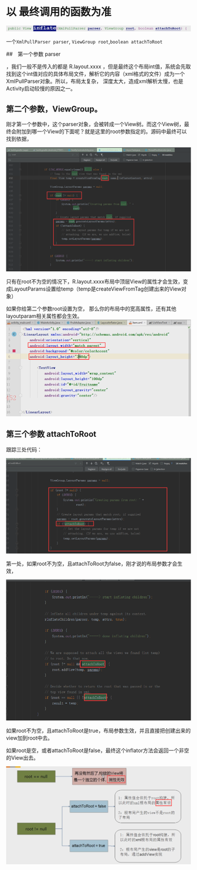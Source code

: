 # 以 最终调用的函数为准

![image-20200523145052914](LayoutInflater.inflate()函数的3个参数的作用.assets/image-20200523145052914.png)

一个`XmlPullParser parser`, `ViewGroup root`,`boolean attachToRoot`



##　第一个参数 parser

，我们一般不是传入的都是 R.layout.xxxx ，但是最终这个布局int值，系统会先取找到这个int值对应的具体布局文件，解析它的内容（xml格式的文件）成为一个XmlPullParser对象。所以，布局太复杂， 深度太大，造成xml解析太慢，也是Activity启动较慢的原因之一。



## 第二个参数，ViewGroup。

刚才第一个参数中，这个parser对象，会被转成一个View树。而这个View树，最终会附加到哪一个View的下面呢？就是这里的root参数指定的。源码中最终可以找到依据，

![image-20200523150259823](LayoutInflater.inflate()函数的3个参数的作用.assets/image-20200523150259823.png)

只有在root不为空的情况下，R.layout.xxxx布局中顶层View的属性才会生效，变成LayoutParams设置给temp（temp是createViewFromTag创建出来的View对象）

如果你给第二个参数root设置为空， 那么你的布局中的宽高属性，还有其他layoutparam相关属性都会生效。![image-20200523150614541](LayoutInflater.inflate()函数的3个参数的作用.assets/image-20200523150614541.png)

## 第三个参数 attachToRoot

跟踪三处代码：

![image-20200523151408621](LayoutInflater.inflate()函数的3个参数的作用.assets/image-20200523151408621.png)

第一处，如果root不为空，且attachToRoot为false，刚才说的布局参数才会生效，

![image-20200523151430060](LayoutInflater.inflate()函数的3个参数的作用.assets/image-20200523151430060.png)

如果root不为空，且attachToRoot是true，布局参数生效，并且直接把创建出来的view加到root中去。

如果root是空，或者attachToRoot是false，最终这个inflator方法会返回一个非空的View出去。

![image-20200523153057422](LayoutInflater.inflate()函数的3个参数的作用.assets/image-20200523153057422.png)

